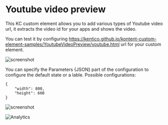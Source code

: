 # Youtube video preview

This KC custom element allows you to add various types of Youtube video url, it extracts the video id for your apps and shows the video.

You can test it by configuring https://kentico.github.io/kontent-custom-element-samples/YoutubeVideoPreview/youtube.html url for your custom element.

![screenshot](https://amend.cz/youtube/youtube2.png)

You can specify the Parameters {JSON} part of the configuration to configure the default state or a lable.
Possible configurations:

```
{
    "width": 800,
    "height": 600
}
```

![screenshot](https://amend.cz/youtube/youtube1.png)

![Analytics](https://kentico-ga-beacon.azurewebsites.net/api/UA-69014260-4/Kentico/kontent-custom-element-samples/YoutubeVideoPreview?pixel)
